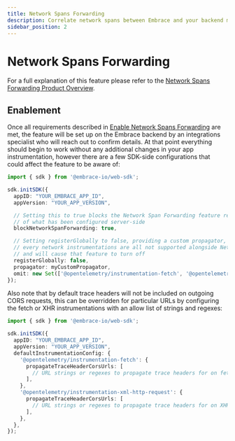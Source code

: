 ```yaml
---
title: Network Spans Forwarding
description: Correlate network spans between Embrace and your backend monitoring
sidebar_position: 2
---
```


# Network Spans Forwarding

For a full explanation of this feature please refer to the [Network Spans Forwarding Product Overview](/docs/product/network-spans-forwarding.md).  

## Enablement

Once all requirements described in [Enable Network Spans Forwarding](/docs/product/network-spans-forwarding.md#enable-network-spans-forwarding)
are met, the feature will be set up on the Embrace backend by an integrations specialist who will reach out to confirm
details. At that point everything should begin to work without any additional changes in your app instrumentation,
however there are a few SDK-side configurations that could affect the feature to be aware of:

```typescript
import { sdk } from '@embrace-io/web-sdk';

sdk.initSDK({
  appID: "YOUR_EMBRACE_APP_ID",
  appVersion: "YOUR_APP_VERSION",

  // Setting this to true blocks the Network Span Forwarding feature regardless
  // of what has been configured server-side
  blockNetworkSpanForwarding: true,

  // Setting registerGlobally to false, providing a custom propagator, or omitting
  // every network instrumentations are all not supported alongside Network Span Forwarding
  // and will cause that feature to turn off
  registerGlobally: false,
  propagator: myCustomPropagator,
  omit: new Set(['@opentelemetry/instrumentation-fetch', '@opentelemetry/instrumentation-xml-http-request']),
});
```

Also note that by default trace headers will not be included on outgoing CORS requests, this can be overridden for
particular URLs by configuring the fetch or XHR instrumentations with an allow list of strings and regexes:

```typescript
import { sdk } from '@embrace-io/web-sdk';

sdk.initSDK({
  appID: "YOUR_EMBRACE_APP_ID",
  appVersion: "YOUR_APP_VERSION",
  defaultInstrumentationConfig: {
    '@opentelemetry/instrumentation-fetch': {
      propagateTraceHeaderCorsUrls: [
        // URL strings or regexes to propagate trace headers for on fetch requests
      ],
    },
    '@opentelemetry/instrumentation-xml-http-request': {
      propagateTraceHeaderCorsUrls: [
        // URL strings or regexes to propagate trace headers for on XHR requests
      ],
    },
  },
});
```
